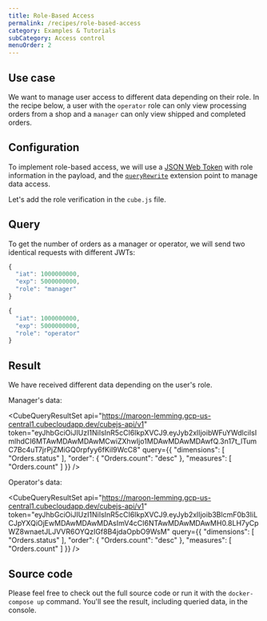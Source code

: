 ```yaml
---
title: Role-Based Access
permalink: /recipes/role-based-access
category: Examples & Tutorials
subCategory: Access control
menuOrder: 2
---
```


## Use case

We want to manage user access to different data depending on their role. In the
recipe below, a user with the `operator` role can only view processing orders
from a shop and a `manager` can only view shipped and completed orders.

## Configuration

To implement role-based access, we will use a
[JSON Web Token](https://cube.dev/docs/security) with role information in the
payload, and the
[`queryRewrite`](https://cube.dev/docs/security/context#using-query-rewrite)
extension point to manage data access.

Let's add the role verification in the `cube.js` file.

<GitHubCodeBlock
  href="https://github.com/cube-js/cube.js/blob/master/examples/recipes/role-based-access/cube.js"
  titleSuffixCount={2}
  part="productsRollup"
  lang="js"
/>

## Query

To get the number of orders as a manager or operator, we will send two identical
requests with different JWTs:

```javascript
{
  "iat": 1000000000,
  "exp": 5000000000,
  "role": "manager"
}
```

```javascript
{
  "iat": 1000000000,
  "exp": 5000000000,
  "role": "operator"
}
```

## Result

We have received different data depending on the user's role.

Manager's data: 

<CubeQueryResultSet
api="https://maroon-lemming.gcp-us-central1.cubecloudapp.dev/cubejs-api/v1"
token="eyJhbGciOiJIUzI1NiIsInR5cCI6IkpXVCJ9.eyJyb2xlIjoibWFuYWdlciIsImlhdCI6MTAwMDAwMDAwMCwiZXhwIjo1MDAwMDAwMDAwfQ.3n17t_lTumC7Bc4uT7jrPjZMiGQ0rpfyy6fKil9WcC8"
query={{
    "dimensions": [
        "Orders.status"
    ],
    "order": {
        "Orders.count": "desc"
    },
    "measures": [
        "Orders.count"
    ]
}} />

Operator's data: 

<CubeQueryResultSet
api="https://maroon-lemming.gcp-us-central1.cubecloudapp.dev/cubejs-api/v1"
token="eyJhbGciOiJIUzI1NiIsInR5cCI6IkpXVCJ9.eyJyb2xlIjoib3BlcmF0b3IiLCJpYXQiOjEwMDAwMDAwMDAsImV4cCI6NTAwMDAwMDAwMH0.8LH7yCpWZ8wnaetJLJVVR6OYQzIGf8B4jdaOpbO9WsM"
query={{
    "dimensions": [
        "Orders.status"
    ],
    "order": {
        "Orders.count": "desc"
    },
    "measures": [
        "Orders.count"
    ]
}} />

## Source code

Please feel free to check out the full source code or run it with the
`docker-compose up` command. You'll see the result, including queried data, in
the console.

<GitHubFolderLink
  href="https://github.com/cube-js/cube.js/blob/master/examples/recipes/role-based-access"
/>
